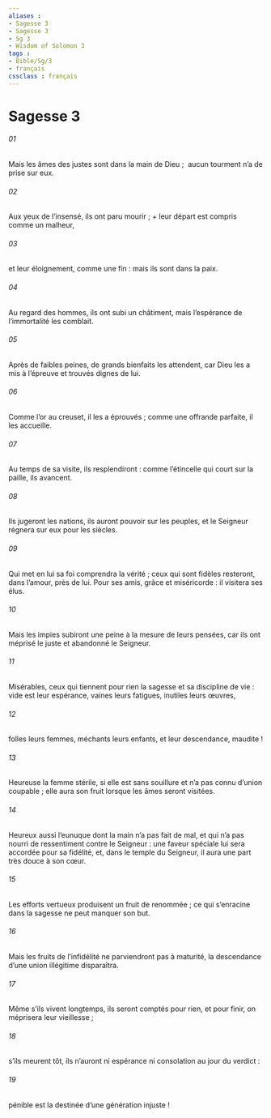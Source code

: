 ```yaml
---
aliases : 
- Sagesse 3
- Sagesse 3
- Sg 3
- Wisdom of Solomon 3
tags : 
- Bible/Sg/3
- français
cssclass : français
---
```


# Sagesse 3

###### 01
Mais les âmes des justes sont dans la main de Dieu ;
 aucun tourment n’a de prise sur eux.
###### 02
Aux yeux de l’insensé, ils ont paru mourir ; +
leur départ est compris comme un malheur,
###### 03
et leur éloignement, comme une fin :
mais ils sont dans la paix.
###### 04
Au regard des hommes, ils ont subi un châtiment,
mais l’espérance de l’immortalité les comblait.
###### 05
Après de faibles peines,
de grands bienfaits les attendent,
car Dieu les a mis à l’épreuve
et trouvés dignes de lui.
###### 06
Comme l’or au creuset, il les a éprouvés ;
comme une offrande parfaite, il les accueille.
###### 07
Au temps de sa visite, ils resplendiront :
comme l’étincelle qui court sur la paille, ils avancent.
###### 08
Ils jugeront les nations, ils auront pouvoir sur les peuples,
et le Seigneur régnera sur eux pour les siècles.
###### 09
Qui met en lui sa foi comprendra la vérité ;
ceux qui sont fidèles resteront, dans l’amour, près de lui.
Pour ses amis, grâce et miséricorde :
il visitera ses élus.
###### 10
Mais les impies subiront une peine à la mesure de leurs pensées,
car ils ont méprisé le juste et abandonné le Seigneur.
###### 11
Misérables, ceux qui tiennent pour rien
la sagesse et sa discipline de vie :
vide est leur espérance, vaines leurs fatigues,
inutiles leurs œuvres,
###### 12
folles leurs femmes, méchants leurs enfants,
et leur descendance, maudite !
###### 13
Heureuse la femme stérile, si elle est sans souillure
et n’a pas connu d’union coupable ;
elle aura son fruit lorsque les âmes seront visitées.
###### 14
Heureux aussi l’eunuque dont la main n’a pas fait de mal,
et qui n’a pas nourri de ressentiment contre le Seigneur :
une faveur spéciale lui sera accordée pour sa fidélité,
et, dans le temple du Seigneur,
il aura une part très douce à son cœur.
###### 15
Les efforts vertueux produisent un fruit de renommée ;
ce qui s’enracine dans la sagesse ne peut manquer son but.
###### 16
Mais les fruits de l’infidélité ne parviendront pas à maturité,
la descendance d’une union illégitime disparaîtra.
###### 17
Même s’ils vivent longtemps, ils seront comptés pour rien,
et pour finir, on méprisera leur vieillesse ;
###### 18
s’ils meurent tôt,
ils n’auront ni espérance ni consolation au jour du verdict :
###### 19
pénible est la destinée d’une génération injuste !
